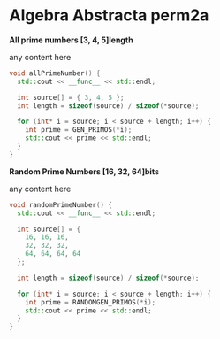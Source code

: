 # Algebra Abstracta perm2a

**All prime numbers [3, 4, 5]length**

any content here

```c++
void allPrimeNumber() {
  std::cout << __func__ << std::endl;

  int source[] = { 3, 4, 5 };
  int length = sizeof(source) / sizeof(*source);

  for (int* i = source; i < source + length; i++) {
    int prime = GEN_PRIMOS(*i);
    std::cout << prime << std::endl;
  }
}
```

**Random Prime Numbers [16, 32, 64]bits**

any content here

```c++
void randomPrimeNumber() {
  std::cout << __func__ << std::endl;

  int source[] = { 
    16, 16, 16,
    32, 32, 32,
    64, 64, 64, 64
  };

  int length = sizeof(source) / sizeof(*source);

  for (int* i = source; i < source + length; i++) {
    int prime = RANDOMGEN_PRIMOS(*i);
    std::cout << prime << std::endl;
  }
}
```
